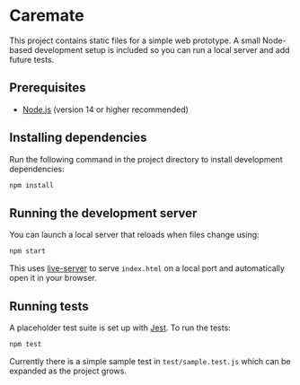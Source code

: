 # Caremate

This project contains static files for a simple web prototype. A small Node-based development setup is included so you can run a local server and add future tests.

## Prerequisites
- [Node.js](https://nodejs.org/) (version 14 or higher recommended)

## Installing dependencies
Run the following command in the project directory to install development dependencies:

```bash
npm install
```

## Running the development server
You can launch a local server that reloads when files change using:

```bash
npm start
```

This uses [live-server](https://github.com/tapio/live-server) to serve `index.html` on a local port and automatically open it in your browser.

## Running tests
A placeholder test suite is set up with [Jest](https://jestjs.io/). To run the tests:

```bash
npm test
```

Currently there is a simple sample test in `test/sample.test.js` which can be expanded as the project grows.
